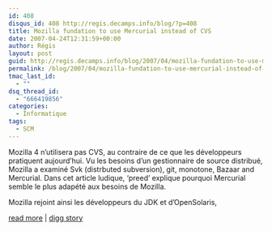 ```yaml
---
id: 408
disqus_id: 408 http://regis.decamps.info/blog/?p=408
title: Mozilla fundation to use Mercurial instead of CVS
date: 2007-04-24T12:31:59+00:00
author: Régis
layout: post
guid: http://regis.decamps.info/blog/2007/04/mozilla-fundation-to-use-mercurial-instead-of-cvs/
permalink: /blog/2007/04/mozilla-fundation-to-use-mercurial-instead-of-cvs/
tmac_last_id:
  - ""
dsq_thread_id:
  - "666419856"
categories:
  - Informatique
tags:
  - SCM
---
```

Mozilla 4 n’utilisera pas CVS, au contraire de ce que les développeurs pratiquent aujourd’hui. Vu les besoins d’un gestionnaire de source distribué, Mozilla a examiné Svk (distrbuted subversion), git, monotone, Bazaar and Mercurial. Dans cet article ludique, &lsquo;preed’ explique pourquoi Mercurial semble le plus adapété aux besoins de Mozilla.

Mozilla rejoint ainsi les développeurs du JDK et d’OpenSolaris, 

[read more](http://weblogs.mozillazine.org/preed/2007/04/version_control_system_shootou_1.html) | [digg story](http://digg.com/programming/Mozilla_fundation_to_use_Mercurial_instead_of_CVS)
